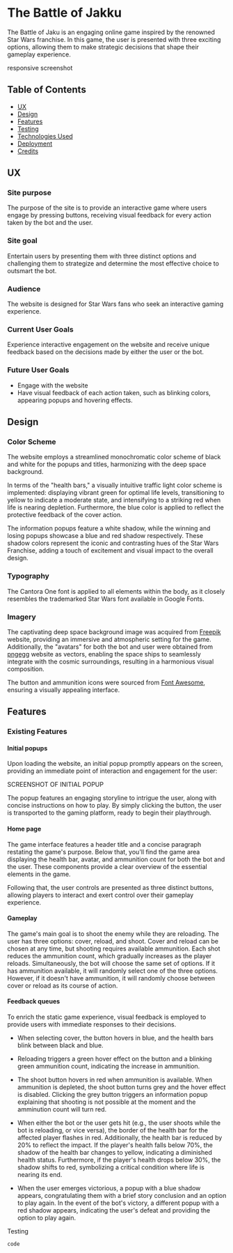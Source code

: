 # The Battle of Jakku

The Battle of Jaku is an engaging online game inspired by the renowned Star Wars franchise. In this game, the user is presented with three exciting options, allowing them to make strategic decisions that shape their gameplay experience. 

responsive screenshot

## Table of Contents
+ [UX](#ux)
+ [Design](#design)
+ [Features](#features)
+ [Testing](#testing)
+ [Technologies Used](technologies_used)
+ [Deployment](#deployment)
+ [Credits](#credits)

## UX

### Site purpose

The purpose of the site is to provide an interactive game where users engage by pressing buttons, receiving visual feedback for every action taken by the bot and the user.

### Site goal

Entertain users by presenting them with three distinct options and challenging them to strategize and determine the most effective choice to outsmart the bot.

### Audience

The website is designed for Star Wars fans who seek an interactive gaming experience.

### Current User Goals

Experience interactive engagement on the website and receive unique feedback based on the decisions made by either the user or the bot.

### Future User Goals

- Engage with the website
- Have visual feedback of each action taken, such as blinking colors, appearing popups and hovering effects. 

## Design 

### Color Scheme 

The website employs a streamlined monochromatic color scheme of black and white for the popups and titles, harmonizing with the deep space background. 

In terms of the "health bars," a visually intuitive traffic light color scheme is implemented: displaying vibrant green for optimal life levels, transitioning to yellow to indicate a moderate state, and intensifying to a striking red when life is nearing depletion. Furthermore, the blue color is applied to reflect the protective feedback of the cover action. 

The information popups feature a white shadow, while the winning and losing popups showcase a blue and red shadow respectively. These shadow colors represent the iconic and contrasting hues of the Star Wars Franchise, adding a touch of excitement and visual impact to the overall design.

### Typography

The Cantora One font is applied to all elements within the body, as it closely resembles the trademarked Star Wars font available in Google Fonts. 

### Imagery

The captivating deep space background image was acquired from [Freepik](https://www.freepik.com/) website, providing an immersive and atmospheric setting for the game. Additionally, the "avatars" for both the bot and user were obtained from [pngegg](https://www.pngegg.com/) website as vectors, enabling the space ships to seamlessly integrate with the cosmic surroundings, resulting in a harmonious visual composition.

The button and ammunition icons were sourced from [Font Awesome](https://fontawesome.com/), ensuring a visually appealing interface.

## Features

### Existing Features

#### Initial popups 

Upon loading the website, an initial popup promptly appears on the screen, providing an immediate point of interaction and engagement for the user:

SCREENSHOT OF INITIAL POPUP

The popup features an engaging storyline to intrigue the user, along with concise instructions on how to play. By simply clicking the button, the user is transported to the gaming platform, ready to begin their playthrough. 

#### Home page

The game interface features a header title and a concise paragraph restating the game's purpose. Below that, you'll find the game area displaying the health bar, avatar, and ammunition count for both the bot and the user. These components provide a clear overview of the essential elements in the game. 

Following that, the user controls are presented as three distinct buttons, allowing players to interact and exert control over their gameplay experience.

#### Gameplay

The game's main goal is to shoot the enemy while they are reloading. The user has three options: cover, reload, and shoot. Cover and reload can be chosen at any time, but shooting requires available ammunition. Each shot reduces the ammunition count, which gradually increases as the player reloads. Simultaneously, the bot will choose the same set of options. If it has ammunition available, it will randomly select one of the three options. However, if it doesn't have ammunition, it will randomly choose between cover or reload as its course of action.

#### Feedback queues 

To enrich the static game experience, visual feedback is employed to provide users with immediate responses to their decisions. 

- When selecting cover, the button hovers in blue, and the health bars blink between black and blue. 

- Reloading triggers a green hover effect on the button and a blinking green ammunition count, indicating the increase in ammunition. 

- The shoot button hovers in red when ammunition is available. When ammunition is depleted, the shoot button turns grey and the hover effect is disabled. Clicking the grey button triggers an information popup explaining that shooting is not possible at the moment and the amminution count will turn red.

- When either the bot or the user gets hit (e.g., the user shoots while the bot is reloading, or vice versa), the border of the health bar for the affected player flashes in red. Additionally, the health bar is reduced by 20% to reflect the impact. If the player's health falls below 70%, the shadow of the health bar changes to yellow, indicating a diminished health status. Furthermore, if the player's health drops below 30%, the shadow shifts to red, symbolizing a critical condition where life is nearing its end.

- When the user emerges victorious, a popup with a blue shadow appears, congratulating them with a brief story conclusion and an option to play again. In the event of the bot's victory, a different popup with a red shadow appears, indicating the user's defeat and providing the option to play again.

Testing

```
code
```